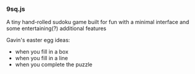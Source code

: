 ### 9sq.js
A tiny hand-rolled sudoku game built for fun with a minimal interface and some entertaining(?) additional features

Gavin's easter egg ideas:
  - when you fill in a box
  - when you fill in a line
  - when you complete the puzzle